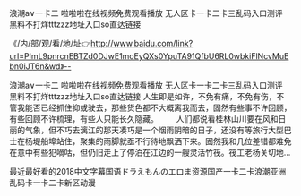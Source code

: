 浪潮a∨一卡二
啦啦啦在线视频免费观看播放
无人区卡一卡二卡三乱码入口测评
黑料不打烊tttzzz地址入口so直达链接


《/内/部/观/看/地/址👉http://www.baidu.com/link?url=PImL9pnrcnEBTZd0DJwE1moEyQXs0YpuTA91QfbU6RL0wbkiFlNcvMuEbn0iJT6n&wd》--

浪潮a∨一卡二
啦啦啦在线视频免费观看播放
无人区卡一卡二卡三乱码入口测评
黑料不打烊tttzzz地址入口so直达链接
	人生即是如许，不免有痛，不免有伤，不管我能否已经抓住抑或驶去，那些货色都不大概离我而去，固然有些事不许回顾，有些回顾不许梳理，有些人只能长久隐藏。
　　人们都说看桂林山川要在风和日丽的气象，但不巧去漓江的那天凑巧是一个烟雨阴暗的日子，还没有等旅行大型巴士在杨堤船埠站住，聚集的雨脚就亟不行待地飘洒下来。固然我和几位差错都难免在意中有些犯嘀咕，但仍旧走上了停泊在江边的一艘灵活竹筏。筏工老杨关切地...





最近最好看的2018中文字幕国语ドラえもんのエロま资源国产一卡二卡浪潮亚洲乱码卡一卡二卡新区动漫
